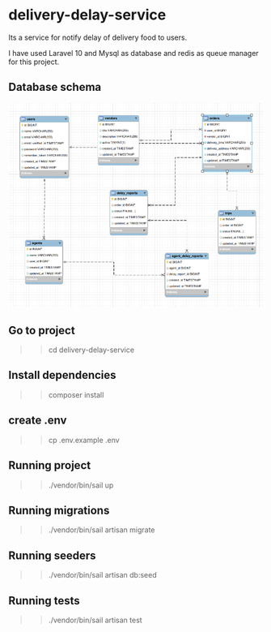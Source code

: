 # delivery-delay-service
Its a service for notify delay of delivery food to users.

I have used Laravel 10 and Mysql as database and redis as queue manager for this project.

## Database schema
![databaseSchema](./Schema.png)

## Go to project
>> cd delivery-delay-service

## Install dependencies
>> composer install

## create .env
>> cp .env.example .env

## Running project
>> ./vendor/bin/sail up

## Running migrations
>> ./vendor/bin/sail artisan migrate

## Running seeders 
>> ./vendor/bin/sail artisan db:seed

## Running tests
>> ./vendor/bin/sail artisan test